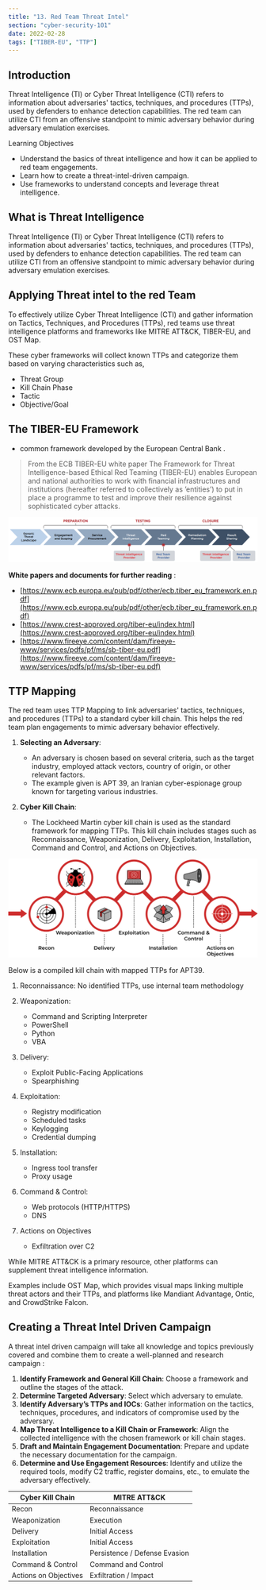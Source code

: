 ```yaml
---
title: "13. Red Team Threat Intel"
section: "cyber-security-101"
date: 2022-02-28
tags: ["TIBER-EU", "TTP"]
---
```


## Introduction

Threat Intelligence (TI) or Cyber Threat Intelligence (CTI) refers to information about adversaries' tactics, techniques, and procedures (TTPs), used by defenders to enhance detection capabilities. The red team can utilize CTI from an offensive standpoint to mimic adversary behavior during adversary emulation exercises.

Learning Objectives

- Understand the basics of threat intelligence and how it can be applied to red team engagements.
- Learn how to create a threat-intel-driven campaign.
- Use frameworks to understand concepts and leverage threat intelligence.

## What is Threat Intelligence

Threat Intelligence (TI) or Cyber Threat Intelligence (CTI) refers to information about adversaries' tactics, techniques, and procedures (TTPs), used by defenders to enhance detection capabilities. The red team can utilize CTI from an offensive standpoint to mimic adversary behavior during adversary emulation exercises.

## Applying Threat intel to the red Team

To effectively utilize Cyber Threat Intelligence (CTI) and gather information on Tactics, Techniques, and Procedures (TTPs), red teams use threat intelligence platforms and frameworks like MITRE ATT&CK, TIBER-EU, and OST Map.

These cyber frameworks will collect known TTPs and categorize them based on varying characteristics such as,

- Threat Group
- Kill Chain Phase
- Tactic
- Objective/Goal

## The TIBER-EU Framework

- common framework developed by the European Central Bank .

> From the ECB TIBER-EU white paper 
> The Framework for Threat Intelligence-based Ethical Red Teaming (TIBER-EU) enables European and national authorities to work with financial infrastructures and institutions (hereafter referred to collectively as ’entities’) to put in place a programme to test and improve their resilience against sophisticated cyber attacks.

![cs13_1](media/cs13_1.png)

**White papers and documents for further reading** :

- [https://www.ecb.europa.eu/pub/pdf/other/ecb.tiber_eu_framework.en.pdf](https://www.ecb.europa.eu/pub/pdf/other/ecb.tiber_eu_framework.en.pdf)
- [https://www.crest-approved.org/tiber-eu/index.html](https://www.crest-approved.org/tiber-eu/index.html)
- [https://www.fireeye.com/content/dam/fireeye-www/services/pdfs/pf/ms/sb-tiber-eu.pdf](https://www.fireeye.com/content/dam/fireeye-www/services/pdfs/pf/ms/sb-tiber-eu.pdf)

## TTP Mapping

The red team uses TTP Mapping to link adversaries' tactics, techniques, and procedures (TTPs) to a standard cyber kill chain. This helps the red team plan engagements to mimic adversary behavior effectively.

1. **Selecting an Adversary**:
    
    - An adversary is chosen based on several criteria, such as the target industry, employed attack vectors, country of origin, or other relevant factors.
    - The example given is APT 39, an Iranian cyber-espionage group known for targeting various industries.

2. **Cyber Kill Chain**:
    
    - The Lockheed Martin cyber kill chain is used as the standard framework for mapping TTPs. This kill chain includes stages such as Reconnaissance, Weaponization, Delivery, Exploitation, Installation, Command and Control, and Actions on Objectives.

![cs13_2](media/cs13_2.png)


Below is a compiled kill chain with mapped TTPs for APT39.

1. Reconnaissance: No identified TTPs, use internal team methodology
    
2. Weaponization:
    
    - Command and Scripting Interpreter
    - PowerShell
    - Python
    - VBA

3. Delivery:
    
    - Exploit Public-Facing Applications
    - Spearphishing

4. Exploitation:
    
    - Registry modification
    - Scheduled tasks
    - Keylogging
    - Credential dumping

5. Installation:
    
    - Ingress tool transfer
    - Proxy usage

6. Command & Control:
    
    - Web protocols (HTTP/HTTPS)
    - DNS

7. Actions on Objectives
    
    - Exfiltration over C2


While MITRE ATT&CK is a primary resource, other platforms can supplement threat intelligence information.

Examples include OST Map, which provides visual maps linking multiple threat actors and their TTPs, and platforms like Mandiant Advantage, Ontic, and CrowdStrike Falcon.

## Creating a Threat Intel Driven Campaign

A threat intel driven campaign will take all knowledge and topics previously covered and combine them to create a well-planned and research campaign :

1. **Identify Framework and General Kill Chain**: Choose a framework and outline the stages of the attack.
2. **Determine Targeted Adversary**: Select which adversary to emulate.
3. **Identify Adversary’s TTPs and IOCs**: Gather information on the tactics, techniques, procedures, and indicators of compromise used by the adversary.
4. **Map Threat Intelligence to a Kill Chain or Framework**: Align the collected intelligence with the chosen framework or kill chain stages.
5. **Draft and Maintain Engagement Documentation**: Prepare and update the necessary documentation for the campaign.
6. **Determine and Use Engagement Resources**: Identify and utilize the required tools, modify C2 traffic, register domains, etc., to emulate the adversary effectively.

|Cyber Kill Chain|MITRE ATT&CK|
|---|---|
|Recon|Reconnaissance|
|Weaponization|Execution|
|Delivery|Initial Access|
|Exploitation|Initial Access|
|Installation|Persistence / Defense Evasion|
|Command & Control|Command and Control|
|Actions on Objectives|Exfiltration / Impact|



